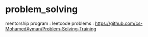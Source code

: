 # problem_solving
mentorship program :
 leetcode problems :
 https://github.com/cs-MohamedAyman/Problem-Solving-Training